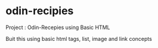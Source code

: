 # odin-recipies
Project : Odin-Recepies using Basic HTML

Buit this using basic html tags, list, image and link concepts